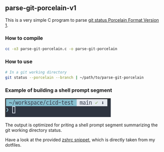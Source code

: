 ## parse-git-porcelain-v1

This is a very simple C program to parse [git status Porcelain Format Version 1](https://git-scm.com/docs/git-status#_porcelain_format_version_1).

### How to compile

```sh
cc -o3 parse-git-porcelain.c -o parse-git-porcelain
```

### How to use

```sh
# In a git working directory
git status --porcelain --branch | ~/path/to/parse-git-porcelain
```

### Example of building a shell prompt segment

![A zsh prompt showing the current directory, git branch, and working directory status through emojis ( ✔ ⬇ )](https://github.com/seojangho/parse-git-porcelain-v1/blob/main/prompt-example.png?raw=true)

The output is optimized for priting a shell prompt segment summarizing the git working directory status.

Have a look at the provided [zshrc snippet](https://github.com/seojangho/parse-git-porcelain-v1/blob/main/zshrc), which is directly taken from my dotfiles.
